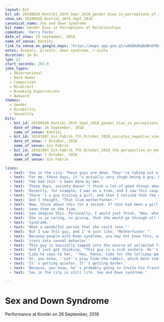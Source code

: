 ```yaml
---
layout: bit
bit_id: 20180926_Kontiki_26th_Sept_2018_gender_bias_in_perceptions_of_relationships
show_id: 20180926_Kontiki_26th_Sept_2018
canonical_name: Sex and Down Syndrome
bit_name: Gender Bias in Perceptions of Relationships
comedian: 'Harry Fücks'
date_of_show: 26 September, 2018
name_of_venue: Kontiki
link_to_venue_on_google_maps: 'https://maps.app.goo.gl/aAXDKdkQbHBnUfBg7'
notes: Animals, priests, down syndrome, r-scale
duration: 2m 0s
lpm: 21
start_seconds: 201.0
joke_types:
  - Observational
  - Dark Humor
  - Comparison
  - Misdirect
  - Breaking Expectations
  - Awkward
themes:
  - Gender
  - Disability
  - Sexuality
bits:
  - bit_id: 20180926_Kontiki_26th_Sept_2018_gender_bias_in_perceptions_of_relationships
    date_of_show: 26 September, 2018
    name_of_venue: Kontiki
  - bit_id: 20181007_Gin_Fabrik_7th_October_2018_societys_negative_view_on_men
    date_of_show: 7 October, 2018
    name_of_venue: Gin Fabrik
  - bit_id: 20181007_Gin_Fabrik_7th_October_2018_the_perspective_on_men_with_down_syndrome
    date_of_show: 7 October, 2018
    name_of_venue: Gin Fabrik

lines:
  - text: 'Sex in the city. These guys are down. They''re taking out a priest tonight.'
  - text: 'For me, these days, it''s actually very tough being a guy, because in the history of mankind, all'
  - text: 'the bad shit''s been done by men.'
  - text: 'These days, society doesn''t think a lot of good things about men. It''s tough to get over that.'
  - text: 'Recently, for example, I was on a tram, and I saw this couple.'
  - text: 'There''s a guy kissing a girl, and then I noticed that the girl had Down syndrome.'
  - text: 'And I thought, "That slum motherfucker."'
  - text: 'Now, think about this for a second. If that had been a girl, and the guy had Down syndrome, and we''d'
  - text: 'seen them on the tram,'
  - text: 'you imagine this. Personally, I would just think, "Wow, what an amazing person she is.'
  - text: 'She is so caring, so giving, that she would go through all of that and have a boyfriend with Down'
  - text: 'syndrome.'
  - text: 'What a wonderful person that she could love."'
  - text: 'But I saw this guy, and I''m just like, "Motherfucker."'
  - text: 'Because people with Down syndrome, you may not know this, are very affectionate, and also it does'
  - text: 'cross into sexual behavior.'
  - text: 'This guy is basically tapped into the source of unlimited free sex.'
  - text: 'And I just got thinking, "This guy is a sick asshole. He''s probably got some games.'
  - text: 'Like he says to her, ''Hey, honey, time for the lollipop game.'''
  - text: 'Or, you know, ''Let''s play hide-the-rabbit, which both today?''"'
  - text: 'It''s getting quieter. It''s getting darker.'
  - text: 'Because, you know, he''s probably going to invite his French friend and go like, "Hey, sausage party!"'
  - text: 'Sex in the city is still life. Sex and Down syndrome.'

---
```


# Sex and Down Syndrome

Performance at Kontiki on 26 September, 2018
